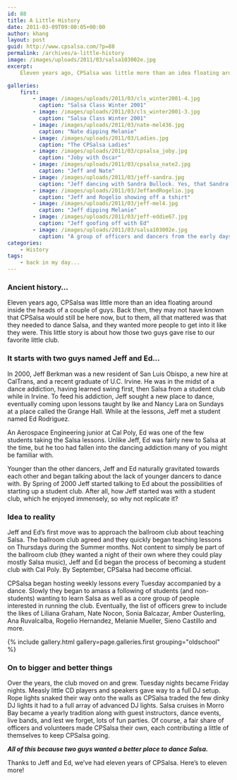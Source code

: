 ```yaml
---
id: 88
title: A Little History
date: 2011-03-09T09:00:05+00:00
author: khang
layout: post
guid: http://www.cpsalsa.com/?p=88
permalink: /archives/a-little-history
image: /images/uploads/2011/03/salsa103002e.jpg
excerpt:
    Eleven years ago, CPSalsa was little more than an idea floating around inside the heads of a couple of guys. Back then, they may not have known that CPSalsa would still be here now, but to them, all that mattered was that they needed to dance Salsa, and they wanted more people to get into it like they were. This little story is about how those two guys gave rise to our favorite little club.

galleries:
    first:
        - image: /images/uploads/2011/03/cls_winter2001-4.jpg
          caption: "Salsa Class Winter 2001"
        - image: /images/uploads/2011/03/cls_winter2001-3.jpg
          caption: "Salsa Class Winter 2001"
        - image: /images/uploads/2011/03/nate-mel436.jpg
          caption: "Nate dipping Melanie"
        - image: /images/uploads/2011/03/Ladies.jpg
          caption: "The CPSalsa Ladies"
        - image: /images/uploads/2011/03/cpsalsa_joby.jpg
          caption: "Joby with Oscar"
        - image: /images/uploads/2011/03/cpsalsa_nate2.jpg
          caption: "Jeff and Nate"
        - image: /images/uploads/2011/03/jeff-sandra.jpg
          caption: "Jeff dancing with Sandra Bullock. Yes, that Sandra Bullock"
        - image: /images/uploads/2011/03/JeffandRogelio.jpg
          caption: "Jeff and Rogelio showing off a tshirt"
        - image: /images/uploads/2011/03/jeff-mel4.jpg
          caption: "Jeff dipping Melanie"
        - image: /images/uploads/2011/03/jeff-eddie67.jpg
          caption: "Jeff goofing off with Ed"
        - image: /images/uploads/2011/03/salsa103002e.jpg
          caption: "A group of officers and dancers from the early days"
categories:
    - History
tags:
    - back in my day...
---
```

### Ancient history&#8230;

Eleven years ago, CPSalsa was little more than an idea floating around inside the heads of a couple of guys. Back then, they may not have known that CPSalsa would still be here now, but to them, all that mattered was that they needed to dance Salsa, and they wanted more people to get into it like they were. This little story is about how those two guys gave rise to our favorite little club.

<!--more-->

### It starts with two guys named Jeff and Ed&#8230;

In 2000, Jeff Berkman was a new resident of San Luis Obispo, a new hire at CalTrans, and a recent graduate of U.C. Irvine. He was in the midst of a dance addiction, having learned swing first, then Salsa from a student club while in Irvine. To feed his addiction, Jeff sought a new place to dance, eventually coming upon lessons taught by Ike and Nancy Lara on Sundays at a place called the Grange Hall. While at the lessons, Jeff met a student named Ed Rodriguez.

An Aerospace Engineering junior at Cal Poly, Ed was one of the few students taking the Salsa lessons. Unlike Jeff, Ed was fairly new to Salsa at the time, but he too had fallen into the dancing addiction many of you might be familiar with.

Younger than the other dancers, Jeff and Ed naturally gravitated towards each other and began talking about the lack of younger dancers to dance with. By Spring of 2000 Jeff started talking to Ed about the possibilities of starting up a student club. After all, how Jeff started was with a student club, which he enjoyed immensely, so why not replicate it?

### Idea to reality

Jeff and Ed&#8217;s first move was to approach the ballroom club about teaching Salsa. The ballroom club agreed and they quickly began teaching lessons on Thursdays during the Summer months. Not content to simply be part of the ballroom club (they wanted a night of their own where they could play mostly Salsa music), Jeff and Ed began the process of becoming a student club with Cal Poly. By September, CPSalsa had become official.

CPSalsa began hosting weekly lessons every Tuesday accompanied by a dance. Slowly they began to amass a following of students (and non-students) wanting to learn Salsa as well as a core group of people interested in running the club. Eventually, the list of officers grew to include the likes of Liliana Graham, Nate Nocon, Sonia Balcazar, Amber Ousterling, Ana Ruvalcalba, Rogelio Hernandez, Melanie Mueller, Sieno Castillo and more.

{% include gallery.html gallery=page.galleries.first grouping="oldschool" %}

### On to bigger and better things

Over the years, the club moved on and grew. Tuesday nights became Friday nights. Measly little CD players and speakers gave way to a full DJ setup. Rope lights snaked their way onto the walls as CPSalsa traded the few dinky DJ lights it had to a full array of advanced DJ lights. Salsa cruises in Morro Bay became a yearly tradition along with guest instructors, dance events, live bands, and lest we forget, lots of fun parties. Of course, a fair share of officers and volunteers made CPSalsa their own, each contributing a little of themselves to keep CPSalsa going.

**_All of this because two guys wanted a better place to dance Salsa._**

Thanks to Jeff and Ed, we&#8217;ve had eleven years of CPSalsa. Here&#8217;s to eleven more!